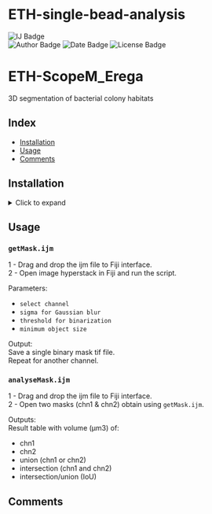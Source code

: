 # ETH-single-bead-analysis
 ![IJ Badge](https://img.shields.io/badge/ImageJ-1.54f-rgb(101%2C164%2C227)?logo=imageJ&logoColor=rgb(149%2C157%2C165)&labelColor=rgb(50%2C60%2C65))  
![Author Badge](https://img.shields.io/badge/Author-Benoit%20Dehapiot-blue?labelColor=rgb(50%2C60%2C65)&color=rgb(149%2C157%2C165))
![Date Badge](https://img.shields.io/badge/Created-2023--05--12-blue?labelColor=rgb(50%2C60%2C65)&color=rgb(149%2C157%2C165))
![License Badge](https://img.shields.io/badge/Licence-GNU%20General%20Public%20License%20v3.0-blue?labelColor=rgb(50%2C60%2C65)&color=rgb(149%2C157%2C165))    

# ETH-ScopeM_Erega  
3D segmentation of bacterial colony habitats

## Index
- [Installation](#installation)
- [Usage](#usage)
- [Comments](#comments)

## Installation

</details> 

<details> <summary>Click to expand</summary>  

### Step 1: Download this GitHub Repository 
- Click on the green `<> Code` button and download `ZIP` 
- Unzip the downloaded folder to a desired location

### Step 2: Install/Update Fiji
#### Fiji <ins>is not</ins> installed on your system:
- Download [Fiji](https://imagej.net/software/fiji) for your operating system
- Unzip the downloaded Fiji folder to a desired location
- Start Fiji by running the executable contained in the folder  

#### Fiji <ins>is already</ins> installed on your system:
- Option 1:
    - Update ImageJ by clicking > `Help` > `Update ImageJ...`
    - Update Fiji by clicking > `Help` > `Update...`

- Option 2:
    - Install a new Fiji instance (folder) to avoid modifying your own

### Step 3: Run the Macro
- Drag and drop the `IJM` file(s) to you Fiji interface
- Click `run` in the new IDE window to execute the macro

</details>

## Usage
### `getMask.ijm` 
1 - Drag and drop the ijm file to Fiji interface.  
2 - Open image hyperstack in Fiji and run the script. 

Parameters:
- `select channel`  
- `sigma for Gaussian blur`  
- `threshold for binarization`  
- `minimum object size` 

Output:  
Save a single binary mask tif file.  
Repeat for another channel.

### `analyseMask.ijm`  
1 - Drag and drop the ijm file to Fiji interface.   
2 - Open two masks (chn1 & chn2) obtain using `getMask.ijm`. 

Outputs:  
Result table with volume (µm3) of:
 - chn1
 - chn2
 - union (chn1 or chn2)
 - intersection (chn1 and chn2)
 - intersection/union (IoU)  

## Comments
